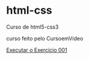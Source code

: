 # html-css
 Curso de html5-css3

curso feito pelo CursoemVideo

<a href="https://fidelis09.github.io/html-css/Exercicios/ex001/index.html">Executar o Exercicio 001</a>
